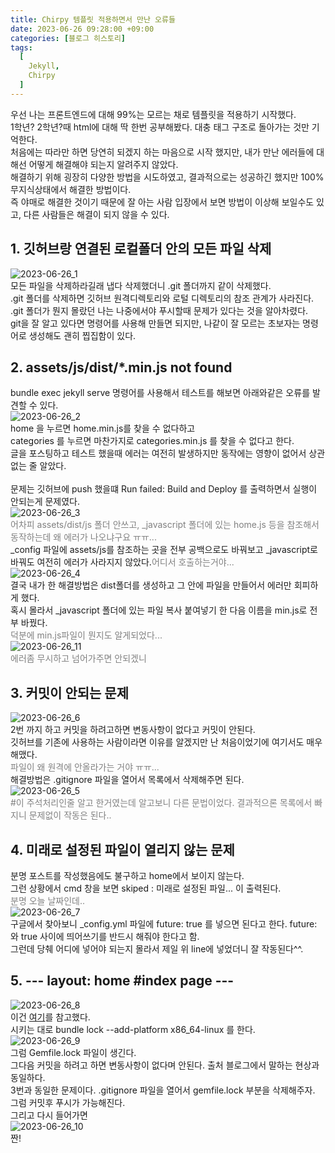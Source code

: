 ```yaml
---
title: Chirpy 템플릿 적용하면서 만난 오류들
date: 2023-06-26 09:28:00 +09:00
categories: [블로그 히스토리]
tags:
  [
    Jekyll,
	Chirpy
  ]
---
```


우선 나는 프론트엔드에 대해 99%는 모르는 채로 템플릿을 적용하기 시작했다.  
1학년? 2학년?때 html에 대해 딱 한번 공부해봤다. 대충 태그 구조로 돌아가는 것만 기억한다.  
처음에는 따라만 하면 당연히 되겠지 하는 마음으로 시작 했지만, 내가 만난 에러들에 대해선 어떻게 해결해야 되는지 알려주지 않았다.  
해결하기 위해 굉장히 다양한 방법을 시도하였고, 결과적으로는 성공하긴 했지만 100% 무지식상태에서 해결한 방법이다.  
즉 야매로 해결한 것이기 때문에 잘 아는 사람 입장에서 보면 방법이 이상해 보일수도 있고, 다른 사람들은 해결이 되지 않을 수 있다.  

## 1. 깃허브랑 연결된 로컬폴더 안의 모든 파일 삭제
![2023-06-26_1](https://github.com/Hoon1999/hoon1999.github.io/assets/100833901/a6b6539c-7baa-450f-8d3d-d03f063b9e21)  
모든 파일을 삭제하라길래 냅다 삭제했더니 .git 폴더까지 같이 삭제했다.<br>
.git 폴더를 삭제하면 깃허브 원격디렉토리와 로털 디렉토리의 참조 관계가 사라진다.<br>
.git 폴더가 뭔지 몰랐던 나는 나중에서야 푸시할때 문제가 있다는 것을 알아차렸다.<br>
git을 잘 알고 있다면 명령어를 사용해 만들면 되지만, 나같이 잘 모르는 초보자는 명령어로 생성해도 괜히 찝집함이 있다.<br>

## 2. assets/js/dist/*.min.js not found
bundle exec jekyll serve 명령어를 사용해서 테스트를 해보면 아래와같은 오류를 발견할 수 있다.<br>
![2023-06-26_2](https://github.com/Hoon1999/hoon1999.github.io/assets/100833901/8ad22535-f455-4436-9b28-5e7b751ef5b4)  
home 을 누르면 home.min.js를 찾을 수 없다하고<br>
categories 를 누르면 마찬가지로 categories.min.js 를 찾을 수 없다고 한다.<br>
글을 포스팅하고 테스트 했을때 에러는 여전히 발생하지만 동작에는 영향이 없어서 상관 없는 줄 알았다.<br><br>
문제는 깃허브에 push 했을떄 Run failed: Build and Deploy 를 출력하면서 실행이 안되는게 문제였다.<br>
![2023-06-26_3](https://github.com/Hoon1999/hoon1999.github.io/assets/100833901/80f494c7-c00d-45d4-be80-df38ddafe1c6)  
<span style="color: #808080">어차피 assets/dist/js 폴더 안쓰고, _javascript 폴더에 있는 home.js 등을 참조해서 동작하는데 왜 에러가 나오냐구요 ㅠㅠ...</span><br>
_config 파일에 assets/js를 참조하는 곳을 전부 공백으로도 바꿔보고 _javascript로 바꿔도 여전히 에러가 사라지지 않았다.<span style="color: #808080">어디서 호출하는거야...</span><br>
![2023-06-26_4](https://github.com/Hoon1999/hoon1999.github.io/assets/100833901/15d6949c-295d-4c85-83a0-b7933918221a)  
결국 내가 한 해결방법은 dist폴더를 생성하고 그 안에 파일을 만들어서 에러만 회피하게 했다.<br>
혹시 몰라서 _javascript 폴더에 있는 파일 복사 붙여넣기 한 다음 이름을 min.js로 전부 바꿨다.<br>
<span style="color: #808080">덕분에 min.js파일이 뭔지도 알게되었다...</span><br>
![2023-06-26_11](https://github.com/Hoon1999/hoon1999.github.io/assets/100833901/02ae9248-23c0-454d-a3b0-a7a9ed069072)  
<span style="color: #808080">에러좀 무시하고 넘어가주면 안되겠니</span><br>
## 3. 커밋이 안되는 문제
![2023-06-26_6](https://github.com/Hoon1999/hoon1999.github.io/assets/100833901/0cb9b53d-7716-4e1c-8e44-9e33960adec9)  
2번 까지 하고 커밋을 하려고하면 변동사항이 없다고 커밋이 안된다.<br>
깃허브를 기존에 사용하는 사람이라면 이유를 알겠지만 난 처음이었기에 여기서도 매우 해맸다.<br>
<span style="color: #808080">파일이 왜 원격에 안올라가는 거야 ㅠㅠ...</span><br>
해결방법은 .gitignore 파일을 열어서 목록에서 삭제해주면 된다.<br>
![2023-06-26_5](https://github.com/Hoon1999/hoon1999.github.io/assets/100833901/566b5685-1e23-4742-8493-18f79a4dfd22)  
<span style="color: #808080">#이 주석처리인줄 알고 한거였는데 알고보니 다른 문법이었다. 결과적으론 목록에서 빠지니 문제없이 작동은 된다..</span><br>

## 4. 미래로 설정된 파일이 열리지 않는 문제
분명 포스트를 작성했음에도 불구하고 home에서 보이지 않는다.<br>
그런 상황에서 cmd 창을 보면 skiped : 미래로 설정된 파일... 이 출력된다.<br>
<span style="color: #808080">분명 오늘 날짜인데..</span><br>
![2023-06-26_7](https://github.com/Hoon1999/hoon1999.github.io/assets/100833901/3e35f483-af22-4620-9f09-bca074a70468)  
구글에서 찾아보니 _config.yml 파일에 future: true 를 넣으면 된다고 한다. future: 와 true 사이에 띄어쓰기를 반드시 해줘야 한다고 함.<br>
그런데 당췌 어디에 넣어야 되는지 몰라서 제일 위 line에 넣었더니 잘 작동된다^^.<br>

## 5. --- layout: home #index page ---
![2023-06-26_8](https://github.com/Hoon1999/hoon1999.github.io/assets/100833901/5426e63c-bbee-4843-b8da-6178e513a35f)  
이건 [여기](https://jooheekim0713.github.io/posts/%EA%B9%83%EB%B8%94%EB%A1%9C%EA%B7%B8-chirpy-theme-%EC%98%A4%EB%A5%98%ED%95%B4%EA%B2%B0%ED%95%98%EA%B8%B0/)를 참고했다.<br>
시키는 대로 bundle lock --add-platform x86_64-linux 를 한다.<br>
![2023-06-26_9](https://github.com/Hoon1999/hoon1999.github.io/assets/100833901/71d66114-5221-41eb-ad2e-f6b81899074b)  
그럼 Gemfile.lock 파일이 생긴다.<br>
그다음 커밋을 하려고 하면 변동사항이 없다며 안된다. 출처 블로그에서 말하는 현상과 동일하다.<br>
3번과 동일한 문제이다. .gitignore 파일을 열어서 gemfile.lock 부분을 삭제해주자. 그럼 커밋후 푸시가 가능해진다.<br>
그리고 다시 들어가면<br>
![2023-06-26_10](https://github.com/Hoon1999/hoon1999.github.io/assets/100833901/aacf8378-fc77-496b-898f-7bb831ee6bcf)  
짠!